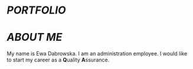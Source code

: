 # ***PORTFOLIO***

# ***ABOUT ME***
My name is Ewa Dabrowska. I am an administration employee. I would like to start my career as a **Q**uality **A**ssurance. 
